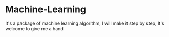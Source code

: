 # Machine-Learning

It's a package of machine learning algorithm,
I will make it step by step,
It's welcome to give me a hand
